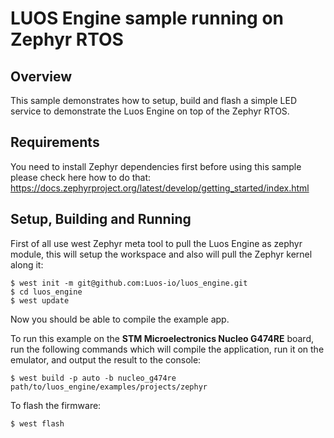 # LUOS Engine sample running on Zephyr RTOS


## Overview

This sample demonstrates how to setup, build and 
flash a simple LED service to demonstrate the Luos Engine
on top of the Zephyr RTOS.

## Requirements

You need to install Zephyr dependencies first before using this sample please
check here how to do that: https://docs.zephyrproject.org/latest/develop/getting_started/index.html


## Setup, Building and Running

First of all use west Zephyr meta tool to pull the Luos Engine as zephyr 
module, this will setup the workspace and also will pull the Zephyr kernel
along it:

```console
$ west init -m git@github.com:Luos-io/luos_engine.git
$ cd luos_engine
$ west update
```
Now you should be able to compile the example app.

To run this example on the **STM Microelectronics Nucleo G474RE** board, run the
following commands which will compile the application, run it on the emulator,
and output the result to the console:

```console
$ west build -p auto -b nucleo_g474re path/to/luos_engine/examples/projects/zephyr
```
To flash the firmware: 

```console
$ west flash
```